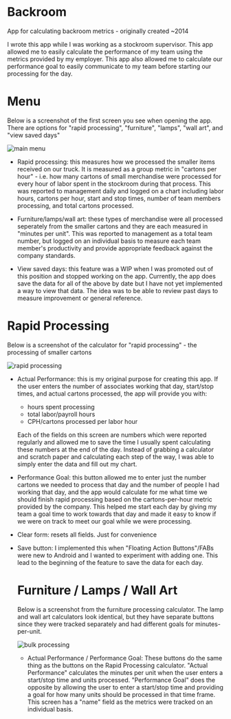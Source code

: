 # Backroom
App for calculating backroom metrics - originally created ~2014

I wrote this app while I was working as a stockroom supervisor. This app allowed me to easily calculate the performance of my team
using the metrics provided by my employer. This app also allowed me to calculate our performance goal to easily communicate to my
team before starting our processing for the day.

# Menu

Below is a screenshot of the first screen you see when opening the app. There are options for "rapid processing", "furniture", "lamps",
"wall art", and "view saved days"

![main menu](Screenshot_1641868593.png)

- Rapid processing: this measures how we processed the smaller items received on our truck. It is measured as a group metric in
  "cartons per hour" - i.e. how many cartons of small merchandise were processed for every hour of labor spent in the stockroom
  during that process. This was reported to management daily and logged on a chart including labor hours, cartons per hour, start
  and stop times, number of team members processing, and total cartons processed.

- Furniture/lamps/wall art: these types of merchandise were all processed seperately from the smaller cartons and they are each
  measured in "minutes per unit". This was reported to management as a total team number, but logged on an individual basis to measure 
  each team member's productivity and provide appropriate feedback against the company standards.
  
- View saved days: this feature was a WIP when I was promoted out of this position and stopped working on the app. Currently,
  the app does save the data for all of the above by date but I have not yet implemented a way to view that data. The idea was
  to be able to review past days to measure improvement or general reference.
  
# Rapid Processing
  
Below is a screenshot of the calculator for "rapid processing" - the processing of smaller cartons
  
![rapid processing](Screenshot_1641868640.png)
  
- Actual Performance: this is my original purpose for creating this app. If the user enters the number of associates working that day, 
  start/stop times, and actual cartons processed, the app will provide you with:
    - hours spent processing
    - total labor/payroll hours
    - CPH/cartons processed per labor hour
    
  Each of the fields on this screen are numbers which were reported regularly and allowed me to save the time I usually spent calculating
  these numbers at the end of the day. Instead of grabbing a calculator and scratch paper and calculating each step of the way, I was 
  able to simply enter the data and fill out my chart.
  
- Performance Goal: this button allowed me to enter just the number cartons we needed to process that day and the number of people I had 
  working that day, and the app would calculate for me what time we should finish rapid processing based on the cartons-per-hour metric
  provided by the company. This helped me start each day by giving my team a goal time to work towards that day and made it easy to
  know if we were on track to meet our goal while we were processing.
  
- Clear form: resets all fields. Just for convenience
- Save button: I implemented this when "Floating Action Buttons"/FABs were new to Android and I wanted to experiment with adding one.
  This lead to the beginning of the feature to save the data for each day.
  
  # Furniture / Lamps / Wall Art
  
  Below is a screenshot from the furniture processing calculator. The lamp and wall art calculators look identical, but they
  have separate buttons since they were tracked separately and had different goals for minutes-per-unit.
  
  ![bulk processing](Screenshot_1641868728.png)
  
  - Actual Performance / Performance Goal: These buttons do the same thing as the buttons on the Rapid Processing calculator. "Actual 
    Performance" calculates the minutes per unit when the user enters a start/stop time and units processed. "Performance Goal" does
    the opposite by allowing the user to enter a start/stop time and providing a goal for how many units should be processed in that
    time frame. This screen has a "name" field as the metrics were tracked on an individual basis.
